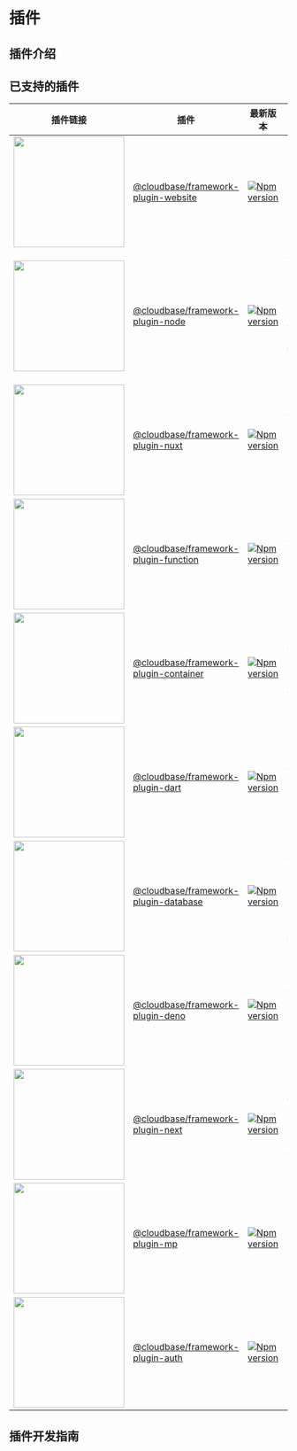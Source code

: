 # 插件

## 插件介绍

## 已支持的插件

<!-- START mdmod {replace: plugins} -->

| 插件链接 | 插件 | 最新版本 | 插件介绍 |
| -------- | ---- | -------- | -------- |
| <a href="https://github.com/TencentCloudBase/cloudbase-framework/tree/master/packages/framework-plugin-website"><img width="200" src="https://main.qcloudimg.com/raw/abbc0f23ee92e8f4665ab316b6126d33.jpg"></a>   | [@cloudbase/framework-plugin-website](https://github.com/TencentCloudBase/cloudbase-framework/tree/master/packages/framework-plugin-website)     | [![Npm version](https://img.shields.io/npm/v/@cloudbase/framework-plugin-website)](https://www.npmjs.com/package/@cloudbase/framework-plugin-website)     | 一键部署网站应用|
| <a href="https://github.com/TencentCloudBase/cloudbase-framework/tree/master/packages/framework-plugin-node"><img width="200" src="https://main.qcloudimg.com/raw/80526dcba2f27ed2619ac43b9b623d5a.jpg"></a>   | [@cloudbase/framework-plugin-node](https://github.com/TencentCloudBase/cloudbase-framework/tree/master/packages/framework-plugin-node)     | [![Npm version](https://img.shields.io/npm/v/@cloudbase/framework-plugin-node)](https://www.npmjs.com/package/@cloudbase/framework-plugin-node)     | 一键部署 Node 应用（支持底层部署为函数或者 云托管）|
| <a href="https://github.com/TencentCloudBase/cloudbase-framework/tree/master/packages/framework-plugin-nuxt"><img width="200" src="https://main.qcloudimg.com/raw/6d48ab8bc29c38558cd258b28b14f94e.jpg"></a>   | [@cloudbase/framework-plugin-nuxt](https://github.com/TencentCloudBase/cloudbase-framework/tree/master/packages/framework-plugin-nuxt)     | [![Npm version](https://img.shields.io/npm/v/@cloudbase/framework-plugin-nuxt)](https://www.npmjs.com/package/@cloudbase/framework-plugin-nuxt)     | 一键部署 Nuxt SSR 应用|
| <a href="https://github.com/TencentCloudBase/cloudbase-framework/tree/master/packages/framework-plugin-function"><img width="200" src="https://main.qcloudimg.com/raw/2cd529a816464f59684515f73b0a5622.jpg"></a>   | [@cloudbase/framework-plugin-function](https://github.com/TencentCloudBase/cloudbase-framework/tree/master/packages/framework-plugin-function)     | [![Npm version](https://img.shields.io/npm/v/@cloudbase/framework-plugin-function)](https://www.npmjs.com/package/@cloudbase/framework-plugin-function)     | 一键部署函数资源|
| <a href="https://github.com/TencentCloudBase/cloudbase-framework/tree/master/packages/framework-plugin-container"><img width="200" src="https://main.qcloudimg.com/raw/7e5e467a45bdfb5f5f4cc2eb27ea71bb.jpg"></a>   | [@cloudbase/framework-plugin-container](https://github.com/TencentCloudBase/cloudbase-framework/tree/master/packages/framework-plugin-container)     | [![Npm version](https://img.shields.io/npm/v/@cloudbase/framework-plugin-container)](https://www.npmjs.com/package/@cloudbase/framework-plugin-container)     | 一键部署云托管容器服务|
| <a href="https://github.com/TencentCloudBase/cloudbase-framework/tree/master/packages/framework-plugin-dart"><img width="200" src="https://main.qcloudimg.com/raw/fabde81e6232f0eccf4914721ee2a55c.jpg"></a>   | [@cloudbase/framework-plugin-dart](https://github.com/TencentCloudBase/cloudbase-framework/tree/master/packages/framework-plugin-dart)     | [![Npm version](https://img.shields.io/npm/v/@cloudbase/framework-plugin-dart)](https://www.npmjs.com/package/@cloudbase/framework-plugin-dart)     | 一键部署 Dart 应用|
| <a href="https://github.com/TencentCloudBase/cloudbase-framework/tree/master/packages/framework-plugin-database"><img width="200" src="https://main.qcloudimg.com/raw/41a9bd0e62c638ab40cb8b8cba26696b.jpg"></a>   | [@cloudbase/framework-plugin-database](https://github.com/TencentCloudBase/cloudbase-framework/tree/master/packages/framework-plugin-database)     | [![Npm version](https://img.shields.io/npm/v/@cloudbase/framework-plugin-database)](https://www.npmjs.com/package/@cloudbase/framework-plugin-database)     | 一键声明式部署云开发 NoSQL 云数据库|
| <a href="https://github.com/TencentCloudBase/cloudbase-framework/tree/master/packages/framework-plugin-deno"><img width="200" src="https://main.qcloudimg.com/raw/70429911e53a56366c39e11f5596e790.jpg"></a>   | [@cloudbase/framework-plugin-deno](https://github.com/TencentCloudBase/cloudbase-framework/tree/master/packages/framework-plugin-deno)     | [![Npm version](https://img.shields.io/npm/v/@cloudbase/framework-plugin-deno)](https://www.npmjs.com/package/@cloudbase/framework-plugin-deno)     | 一键部署 Deno 应用|
| <a href="https://github.com/TencentCloudBase/cloudbase-framework/tree/master/packages/framework-plugin-next"><img width="200" src="https://main.qcloudimg.com/raw/484de9a30676fb6ede6078622eea0274.png"></a>   | [@cloudbase/framework-plugin-next](https://github.com/TencentCloudBase/cloudbase-framework/tree/master/packages/framework-plugin-next)     | [![Npm version](https://img.shields.io/npm/v/@cloudbase/framework-plugin-next)](https://www.npmjs.com/package/@cloudbase/framework-plugin-next)     | 一键部署 Next SSR 应用|
| <a href="https://github.com/TencentCloudBase/cloudbase-framework/tree/master/packages/framework-plugin-mp"><img width="200" src="https://main.qcloudimg.com/raw/3de9cef4b6ac7c72f9519f13d063fc13.jpg"></a>   | [@cloudbase/framework-plugin-mp](https://github.com/TencentCloudBase/cloudbase-framework/tree/master/packages/framework-plugin-mp)     | [![Npm version](https://img.shields.io/npm/v/@cloudbase/framework-plugin-mp)](https://www.npmjs.com/package/@cloudbase/framework-plugin-mp)     | 一键部署微信小程序应用|
| <a href="https://github.com/TencentCloudBase/cloudbase-framework/tree/master/packages/framework-plugin-auth"><img width="200" src="https://main.qcloudimg.com/raw/8f7534f7f3a3f3a8df2cf861040f6a8c.jpg"></a>   | [@cloudbase/framework-plugin-auth](https://github.com/TencentCloudBase/cloudbase-framework/tree/master/packages/framework-plugin-auth)     | [![Npm version](https://img.shields.io/npm/v/@cloudbase/framework-plugin-auth)](https://www.npmjs.com/package/@cloudbase/framework-plugin-auth)     | 一键设置登录配置|
<!-- 新增/删除/修改插件信息，请修改 community/plugins/index.json，然后执行 npm run build:markdown-->

<!-- END mdmod -->

## 插件开发指南
